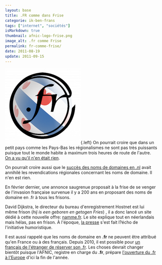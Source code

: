```yaml
---
layout: base
title: .FR comme dans Frise
categorie: ik-ben-frans
tags: ["internet", "sociétés"]
isMarkdown: true
thumbnail: afnic-logo-frise.png
image_alt: .fr comme Frise
permalink: fr-comme-frise/
date: 2011-08-19
update: 2011-09-15
---
```


![.fr comme Frise](afnic-logo-frise.png){.left} On pourrait croire que dans un petit pays comme les Pays-Bas les régionalismes ne sont pas très puissants puisque tout le monde habite à maximum trois heures de route de l'autre. [On a vu qu'il n'en était rien](/les-provinces-des-pays-bas).

On pourrait croire aussi que le [succès des noms de domaines en .nl](/trois-millions-de-domaines) avait annihilé les revendications régionales concernant les noms de domaine. Il n'en est rien.

En février dernier, une annonce saugrenue proposait à la frise de se venger de l'invasion française survenue il y a 200 ans en proposant des noms de domaine en .fr à tous les frisons.

David Dijkstra, le directeur du bureau d'enregistrement Hostnet est lui même frison (*hij is een geboren en getogen Fries*) , il a donc lancé un site dédié à cette nouvelle offre: [namme.fr](http://namme.fr/). Le site explique tout en néerlandais mais hélas, pas en frison. À l'époque, [la presse](http://www.depers.nl/opmerkelijk/546189/Friezen-stelen-fr-van-Fransen.html) s'est fait l?écho de l'initiative humoristique.

Il est aussi rappelé que les noms de domaine en **.fr** ne peuvent être attribué qu'en France ou à des français. Depuis 2010, il est possible pour [un français de l'étranger de réserver son .fr](http://www.afnic.fr/fr/l-afnic-en-bref/actualites/actualites-generales/2771/show/le-conseil-d-administration-de-l-afnic-approuve-les-modalites-d-ouverture-du-fr-aux-francais-residents-a-l-etranger.html). Les choses devrait changer bientôt puisque l'AFNIC, registre en charge du **.fr**, prépare [l'ouverture du .fr à l'Europe](http://www.afnic.fr/fr/l-afnic-en-bref/actualites/actualites-generales/2825/show/l-afnic-publie-la-synthese-de-la-consultation-sur-l-ouverture-du-fr-a-l-europe.html) d'ici la fin de l'année.

<!-- post notes:
Pour offrir ses services, namme.fr bénéficie donc d'un prête-nom. Mais on ne peut pas savoir [qui c'est|http://www.afnic.fr/outils/whois/namme.fr].
--->
